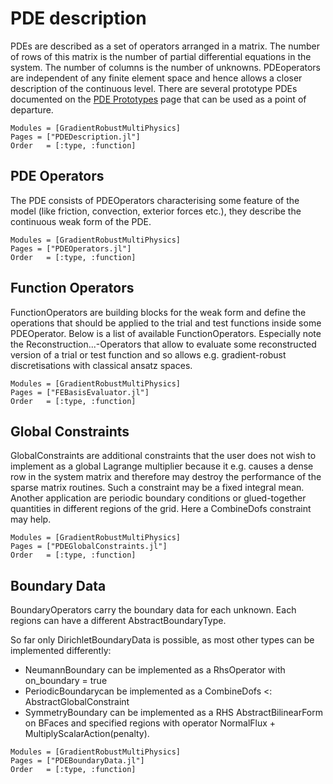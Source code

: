 
# PDE description

PDEs are described as a set of operators arranged in a matrix. The number of rows of this matrix is the number of partial differential equations in the system. The number of columns is the number of unknowns. PDEoperators are independent of any finite element space and hence allows a closer description of the continuous level. There are several prototype PDEs documented on the [PDE Prototypes](@ref) page that can be used as a point of departure.

```@autodocs
Modules = [GradientRobustMultiPhysics]
Pages = ["PDEDescription.jl"]
Order   = [:type, :function]
```

## PDE Operators

The PDE consists of PDEOperators characterising some feature of the model (like friction, convection, exterior forces etc.), they describe the continuous weak form of the PDE.

```@autodocs
Modules = [GradientRobustMultiPhysics]
Pages = ["PDEOperators.jl"]
Order   = [:type, :function]
```

## Function Operators

FunctionOperators are building blocks for the weak form and define the operations that should be applied to the trial and test functions inside some PDEOperator. Below is a list of available FunctionOperators. Especially note the Reconstruction...-Operators that allow to evaluate some reconstructed version of a trial or test function and so allows e.g. gradient-robust discretisations with classical ansatz spaces.

```@autodocs
Modules = [GradientRobustMultiPhysics]
Pages = ["FEBasisEvaluator.jl"]
Order   = [:type, :function]
```


## Global Constraints

GlobalConstraints are additional constraints that the user does not wish to implement as a global Lagrange multiplier because it e.g. causes a dense row in the system matrix and therefore may destroy the performance of the sparse matrix routines. Such a constraint may be a fixed integral mean. Another application are periodic boundary conditions or glued-together quantities in different regions of the grid. Here a CombineDofs constraint may help.

```@autodocs
Modules = [GradientRobustMultiPhysics]
Pages = ["PDEGlobalConstraints.jl"]
Order   = [:type, :function]
```


## Boundary Data

BoundaryOperators carry the boundary data for each unknown. Each regions can have a different AbstractBoundaryType. 

So far only DirichletBoundaryData is possible, as most other types can be implemented differently:
- NeumannBoundary can be implemented as a RhsOperator with on_boundary = true
- PeriodicBoundarycan be implemented as a CombineDofs <: AbstractGlobalConstraint
- SymmetryBoundary can be implemented as a RHS AbstractBilinearForm on BFaces and specified regions with operator NormalFlux + MultiplyScalarAction(penalty).

```@autodocs
Modules = [GradientRobustMultiPhysics]
Pages = ["PDEBoundaryData.jl"]
Order   = [:type, :function]
```